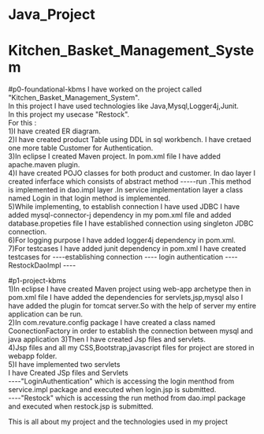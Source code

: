 # Java_Project
# Kitchen_Basket_Management_System
#p0-foundational-kbms
I have worked on the project called "Kitchen_Basket_Management_System".<br>
In this project I have used technologies like Java,Mysql,Logger4j,Junit.<br>
In this project my usecase "Restock".<br>
For this : <br>
1)I have created ER diagram.<br>
2)I have created product Table using DDL in sql workbench. I have cretaed one more table Customer for Authentication.<br>
3)In eclipse I created Maven project. In pom.xml file I have added apache.maven plugin.<br>
4)I have created POJO classes for both product and customer. In dao layer I created inferface which consists of abstract method -----run .This method is implemented in dao.impl layer .In service implementation layer  a class named Login in that login method  is implemented.<br>
5)While implementing, to establish connection I have used JDBC I have added mysql-connector-j dependency in my pom.xml file and added database.propeties file I have established connection using singleton JDBC connection.<br>
6)For logging purpose I have added logger4j dependency in pom.xml.<br>
7)For testcases I have added junit dependency in pom.xml I have created testcases for ----establishing connection ---- login authentication ----RestockDaoImpl ---- <br>

#p1-project-kbms<br>
1)In eclipse I have created Maven project using web-app archetype then in pom.xml file I have added the dependencies for servlets,jsp,mysql also I have added the plugin for tomcat server.So with the help of server my entire application can be run.<br>
2)In com.revature.config package I have created a class named CoonectionFactory in order to establish the connection between mysql and java application
3)Then I have created Jsp files and servlets.<br>
4)Jsp files and all my CSS,Bootstrap,javascript files for project are stored in webapp folder.<br>
5)I have implemented two servlets <br>
I have Created JSp files and Servlets<br>
----"LoginAuthentication" which is accessing the login menthod from service.impl package and executed when login.jsp is submitted.<br>
----"Restock" which is accessing the run method from dao.impl package and executed when restock.jsp is submitted.<br>

This is all about my project and the technologies used in my project
